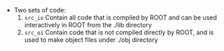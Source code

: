 * Two sets of code:
    1. `src_io`
        Contain all code that is compiled by ROOT and can be used interactively in ROOT
        from the ./lib directory
    2. `src_oi`
        Contain code that is not compiled directly by ROOT, and is used to make object files
        under ./obj directory
